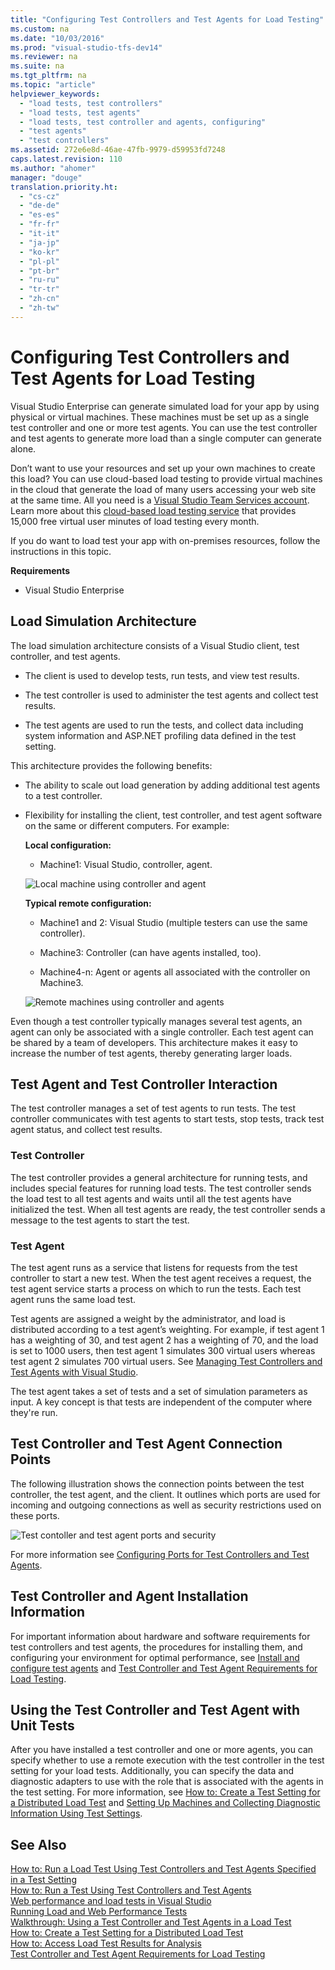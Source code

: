 ```yaml
---
title: "Configuring Test Controllers and Test Agents for Load Testing"
ms.custom: na
ms.date: "10/03/2016"
ms.prod: "visual-studio-tfs-dev14"
ms.reviewer: na
ms.suite: na
ms.tgt_pltfrm: na
ms.topic: "article"
helpviewer_keywords: 
  - "load tests, test controllers"
  - "load tests, test agents"
  - "load tests, test controller and agents, configuring"
  - "test agents"
  - "test controllers"
ms.assetid: 272e6e8d-46ae-47fb-9979-d59953fd7248
caps.latest.revision: 110
ms.author: "ahomer"
manager: "douge"
translation.priority.ht: 
  - "cs-cz"
  - "de-de"
  - "es-es"
  - "fr-fr"
  - "it-it"
  - "ja-jp"
  - "ko-kr"
  - "pl-pl"
  - "pt-br"
  - "ru-ru"
  - "tr-tr"
  - "zh-cn"
  - "zh-tw"
---
```

# Configuring Test Controllers and Test Agents for Load Testing
Visual Studio Enterprise can generate simulated load for your app by using physical or virtual machines. These machines must be set up as a single test controller and one or more test agents. You can use the test controller and test agents to generate more load than a single computer can generate alone.  
  
 Don’t want to use your resources and set up your own machines to create this load? You can use cloud-based load testing to provide virtual machines in the cloud that generate the load of many users accessing your web site at the same time. All you need is a [Visual Studio Team Services account](http://go.microsoft.com/fwlink/?LinkId=307137). Learn more about this [cloud-based load testing service](http://go.microsoft.com/fwlink/?LinkID=317257) that provides 15,000 free virtual user minutes of load testing every month.  
  
 If you do want to load test your app with on-premises resources, follow the instructions in this topic.  
  
 **Requirements**  
  
-   Visual Studio Enterprise  
  
## Load Simulation Architecture  
 The load simulation architecture consists of a Visual Studio client, test controller, and test agents.  
  
-   The client is used to develop tests, run tests, and view test results.  
  
-   The test controller is used to administer the test agents and collect test results.  
  
-   The test agents are used to run the tests, and collect data including system information and ASP.NET profiling data defined in the test setting.  
  
 This architecture provides the following benefits:  
  
-   The ability to scale out load generation by adding additional test agents to a test controller.  
  
-   Flexibility for installing the client, test controller, and test agent software on the same or different computers. For example:  
  
     **Local configuration:**  
  
    -   Machine1: Visual Studio, controller, agent.  
  
     ![Local machine using controller and agent](../test/media/ltest_configa.png "LTest_ConfigA")  
  
     **Typical remote configuration:**  
  
    -   Machine1 and 2: Visual Studio (multiple testers can use the same controller).  
  
    -   Machine3: Controller (can have agents installed, too).  
  
    -   Machine4-n: Agent or agents all associated with the controller on Machine3.  
  
     ![Remote machines using controller and agents](../test/media/ltest_configb.png "LTest_ConfigB")  
  
 Even though a test controller typically manages several test agents, an agent can only be associated with a single controller. Each test agent can be shared by a team of developers. This architecture makes it easy to increase the number of test agents, thereby generating larger loads.  
  
## Test Agent and Test Controller Interaction  
 The test controller manages a set of test agents to run tests. The test controller communicates with test agents to start tests, stop tests, track test agent status, and collect test results.  
  
### Test Controller  
 The test controller provides a general architecture for running tests, and includes special features for running load tests. The test controller sends the load test to all test agents and waits until all the test agents have initialized the test. When all test agents are ready, the test controller sends a message to the test agents to start the test.  
  
### Test Agent  
 The test agent runs as a service that listens for requests from the test controller to start a new test. When the test agent receives a request, the test agent service starts a process on which to run the tests. Each test agent runs the same load test.  
  
 Test agents are assigned a weight by the administrator, and load is distributed according to a test agent’s weighting. For example, if test agent 1 has a weighting of 30, and test agent 2 has a weighting of 70, and the load is set to 1000 users, then test agent 1 simulates 300 virtual users whereas test agent 2 simulates 700 virtual users. See [Managing Test Controllers and Test Agents with Visual Studio](../test/managing-test-controllers-and-test-agents-with-visual-studio.md).  
  
 The test agent takes a set of tests and a set of simulation parameters as input. A key concept is that tests are independent of the computer where they're run.  
  
## Test Controller and Test Agent Connection Points  
 The following illustration shows the connection points between the test controller, the test agent, and the client. It outlines which ports are used for incoming and outgoing connections as well as security restrictions used on these ports.  
  
 ![Test contoller and test agent ports and security](../test/media/testcontrolleragentfirewall.png "TestControllerAgentFirewall")  
  
 For more information see [Configuring Ports for Test Controllers and Test Agents](../test/configuring-ports-for-test-controllers-and-test-agents.md).  
  
## Test Controller and Agent Installation Information  
 For important information about hardware and software requirements for test controllers and test agents, the procedures for installing them, and configuring your environment for optimal performance, see [Install and configure test agents](../test/install-and-configure-test-agents.md) and [Test Controller and Test Agent Requirements for Load Testing](../test/test-controller-and-test-agent-requirements-for-load-testing.md).  
  
## Using the Test Controller and Test Agent with Unit Tests  
 After you have installed a test controller and one or more agents, you can specify whether to use a remote execution with the test controller in the test setting for your load tests. Additionally, you can specify the data and diagnostic adapters to use with the role that is associated with the agents in the test setting. For more information, see [How to: Create a Test Setting for a Distributed Load Test](../test/how-to--create-a-test-setting-for-a-distributed-load-test.md) and [Setting Up Machines and Collecting Diagnostic Information Using Test Settings](../test/setting-up-machines-and-collecting-diagnostic-information-using-test-settings.md).  
  
## See Also  
 [How to: Run a Load Test Using Test Controllers and Test Agents Specified in a Test Setting](../test_notintoc/how-to--run-a-load-test-using-test-controllers-and-test-agents-specified-in-a-test-setting.md)   
 [How to: Run a Test Using Test Controllers and Test Agents](../test/how-to--run-a-test-using-test-controllers-and-test-agents.md)   
 [Web performance and load tests in Visual Studio](../test_notintoc/web-performance-and-load-tests-in-visual-studio.md)   
 [Running Load and Web Performance Tests](assetId:///a4fd686e-69ec-485d-a335-acf12348aa30)   
 [Walkthrough: Using a Test Controller and Test Agents in a Load Test](../test/walkthrough--using-a-test-controller-and-test-agents-in-a-load-test.md)   
 [How to: Create a Test Setting for a Distributed Load Test](../test/how-to--create-a-test-setting-for-a-distributed-load-test.md)   
 [How to: Access Load Test Results for Analysis](../test/how-to--access-load-test-results-for-analysis.md)   
 [Test Controller and Test Agent Requirements for Load Testing](../test/test-controller-and-test-agent-requirements-for-load-testing.md)